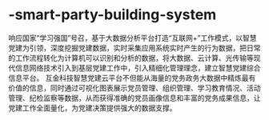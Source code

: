 # -smart-party-building-system
响应国家“学习强国”号召，基于大数据分析平台打造“互联网+”工作模式，以智慧党建为引领，深度挖掘党建数据，实时采集应用系统实时产生的行为数据，把日常的工作流程转化为计算机可以识别和分析的数据，将大数据、云计算、光传输等现代信息网络技术引入到基层党建工作中，引入精细化管理理念，建立智慧党建综合信息平台。  互金科技智慧党建云平台不但能从海量的党务政务大数据中精炼最有价值的信息，同时通过可视化图表展示党员管理、组织管理、学习教育情况、活动管理、纪检监察等数据，从而获得准确的党员画像信息和丰富的党务成果信息，让党建工作全面量化，为党建决策提供强大的数据支撑。
